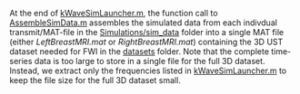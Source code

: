 At the end of [kWaveSimLauncher.m](https://github.com/rehmanali1994/3D-FWI-MultiRowRingArrayUST/blob/main/kWaveSimLauncher.m), the function call to [AssembleSimData.m](https://github.com/rehmanali1994/3D-FWI-MultiRowRingArrayUST/blob/main/AssembleSimData.m) assembles the simulated data from each indivdual transmit/MAT-file in the [Simulations/sim_data](https://github.com/rehmanali1994/3D-FWI-MultiRowRingArrayUST/tree/main/sim_data) folder into a single MAT file (either _LeftBreastMRI.mat_ or _RightBreastMRI.mat_) containing the 3D UST dataset needed for FWI in the [datasets](https://github.com/rehmanali1994/3D-FWI-MultiRowRingArrayUST/tree/main/datasets) folder.  Note that the complete time-series data is too large to store in a single file for the full 3D dataset.  Instead, we extract only the frequencies listed in [kWaveSimLauncher.m](https://github.com/rehmanali1994/3D-FWI-MultiRowRingArrayUST/blob/main/kWaveSimLauncher.m) to keep the file size for the full 3D dataset small. 
